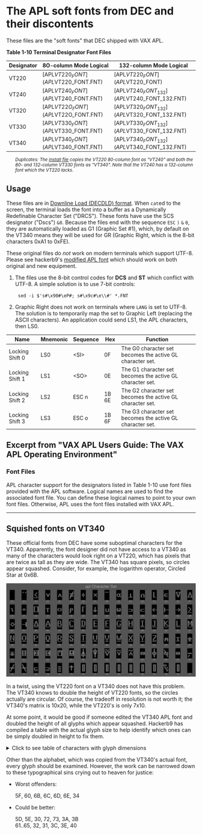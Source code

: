 # The APL soft fonts from DEC and their discontents

These files are the "soft fonts" that DEC shipped with VAX APL. 

**Table 1-10 Terminal Designator Font Files**

| Designator | 8O-column Mode Logical               | 132-column Mode Logical                      |
|------------|--------------------------------------|----------------------------------------------|
| VT220      | [APL$VT220_FONT](APL$VT220_FONT.FNT) | [APL$VT220_FONT](APL$VT220_FONT)             |
| VT240      | [APL$VT240_FONT](APL$VT240_FONT.FNT) | [APL$VT240_FONT_132](APL$VT240_FONT_132.FNT) |
| VT320      | [APL$VT22O_FONT](APL$VT22O_FONT.FNT) | [APL$VT320_FONT_132](APL$VT320_FONT_132.FNT) |
| VT330      | [APL$VT330_FONT](APL$VT330_FONT.FNT) | [APL$VT330_FONT_132](APL$VT330_FONT_132.FNT) |
| VT340      | [APL$VT340_FONT](APL$VT340_FONT.FNT) | [APL$VT340_FONT_132](APL$VT340_FONT_132.FNT) |

<ul><sub><i>

Duplicates: The [install file](../saveset/A/kitinstal.com) copies the
VT220 80-column font as "VT240" and both the 80- and 132-column VT330
fonts as "VT340". Note that the VT240 has a 132-column font which the
VT220 lacks.

</i></sub></ul>


## Usage

These files are in [Downline Load (DECDLD) format][DECDLD]. When
`cat`ed to the screen, the terminal loads the font into a buffer as a
Dynamically Redefinable Character Set ("DRCS"). These fonts have use
the SCS designator ("Dscs") `&0`. Because the files end with the
sequence `ESC` `)` `&` `0`, they are automatically loaded as G1
(Graphic Set #1), which, by default on the VT340 means they will be
used for GR (Graphic Right, which is the 8-bit characters 0xA1 to
0xFE).

These original files do _not_ work on modern terminals which support
UTF-8. Please see hackerb9's [modified APL font](../aplfontb9) which
should work on both original and new equipment.

1. The files use the 8-bit control codes for **DCS** and **ST** which
   conflict with UTF-8. A simple solution is to use 7-bit controls:

		sed -i $'s#\x90#\eP#; s#\x9c#\e\\#' *.FNT

2. Graphic Right does not work on terminals where `LANG` is set to
   UTF-8. The solution is to temporarily map the set to Graphic Left
   (replacing the ASCII characters). An application could send LS1,
   the APL characters, then LS0.


| Name            | Mnemonic | Sequence | Hex   | Function                                                  |
|-----------------|----------|----------|-------|-----------------------------------------------------------|
| Locking Shift 0 | LS0      | \<SI\>   | 0F    | The G0 character set becomes the active GL character set. |
| Locking Shift 1 | LS1      | \<SO\>   | 0E    | The G1 character set becomes the active GL character set. |
| Locking Shift 2 | LS2      | ESC n    | 1B 6E | The G2 character set becomes the active GL character set. |
| Locking Shift 3 | LS3      | ESC o    | 1B 6F | The G3 character set becomes the active GL character set. |



[DECDLD]: https://github.com/hackerb9/vt340test/raw/main/docs/EK-PPLV2-PM.B01_Level_2_Sixel_Programming_Reference.pdf#page=114


## Excerpt from "VAX APL Users Guide: The VAX APL Operating Environment"

### Font Files

APL character support for the designators listed in Table 1-10 use font files
provided with the APL software. Logical names are used to find the associated
font file. You can define these logical names to point to your own font files.
Otherwise, APL uses the font files installed with VAX APL.


----------------------------------------------------------------------

## Squished fonts on VT340

These official fonts from DEC have some suboptimal characters for the
VT340. Apparently, the font designer did not have access to a VT340 as
many of the characters would look right on a VT220, which has pixels
that are twice as tall as they are wide. The VT340 has square pixels,
so circles appear squashed. Consider, for example, the logarithm
operator, Circled Star at 0x6B.

![Montage of DEC's VT340 APL characters][montage]

In a twist, using the VT220 font on a VT340 does not have this
problem. The VT340 knows to double the height of VT220 fonts, so the
circles actually are circular. Of course, the tradeoff in resolution
is not worth it; the VT340's matrix is 10x20, while the VT220's is
only 7x10.

At some point, it would be good if someone edited the VT340 APL font
and doubled the height of all glyphs which appear squashed. Hackerb9
has compiled a table with the actual glyph size to help identify which
ones can be simply doubled in height to fix them.

<details><summary>Click to see table of characters with glyph dimensions</summary>

`for f in char-apl-10x20-??.png; do convert $f +trim info:-; done  | column -t -o" | "`
| Filename              |                                              |       |           |
|-----------------------|----------------------------------------------|-------|-----------|
| char-apl-10x20-21.png | <img src="chars-orig/char-apl-10x20-21.png"> | 7x2   | 10x20+2+4 |
| char-apl-10x20-22.png | <img src="chars-orig/char-apl-10x20-22.png"> | 8x11  | 10x20+1+5 |
| char-apl-10x20-23.png | <img src="chars-orig/char-apl-10x20-23.png"> | 7x7   | 10x20+2+7 |
| char-apl-10x20-24.png | <img src="chars-orig/char-apl-10x20-24.png"> | 7x7   | 10x20+2+7 |
| char-apl-10x20-25.png | <img src="chars-orig/char-apl-10x20-25.png"> | 8x14  | 10x20+1+3 |
| char-apl-10x20-26.png | <img src="chars-orig/char-apl-10x20-26.png"> | 6x8   | 10x20+2+6 |
| char-apl-10x20-27.png | <img src="chars-orig/char-apl-10x20-27.png"> | 7x6   | 10x20+2+7 |
| char-apl-10x20-28.png | <img src="chars-orig/char-apl-10x20-28.png"> | 8x1   | 10x20+1+4 |
| char-apl-10x20-29.png | <img src="chars-orig/char-apl-10x20-29.png"> | 9x7   | 10x20+1+7 |
| char-apl-10x20-2A.png | <img src="chars-orig/char-apl-10x20-2A.png"> | 8x8   | 10x20+1+7 |
| char-apl-10x20-2B.png | <img src="chars-orig/char-apl-10x20-2B.png"> | 7x7   | 10x20+2+8 |
| char-apl-10x20-2C.png | <img src="chars-orig/char-apl-10x20-2C.png"> | 5x11  | 10x20+3+4 |
| char-apl-10x20-2D.png | <img src="chars-orig/char-apl-10x20-2D.png"> | 8x7   | 10x20+1+7 |
| char-apl-10x20-2E.png | <img src="chars-orig/char-apl-10x20-2E.png"> | 9x11  | 10x20+1+4 |
| char-apl-10x20-2F.png | <img src="chars-orig/char-apl-10x20-2F.png"> | 9x11  | 10x20+1+4 |
| char-apl-10x20-30.png | <img src="chars-orig/char-apl-10x20-30.png"> | 6x7   | 10x20+2+7 |
| char-apl-10x20-31.png | <img src="chars-orig/char-apl-10x20-31.png"> | 6x4   | 10x20+2+8 |
| char-apl-10x20-32.png | <img src="chars-orig/char-apl-10x20-32.png"> | 9x11  | 10x20+1+4 |
| char-apl-10x20-33.png | <img src="chars-orig/char-apl-10x20-33.png"> | 8x8   | 10x20+1+7 |
| char-apl-10x20-34.png | <img src="chars-orig/char-apl-10x20-34.png"> | 8x6   | 10x20+1+7 |
| char-apl-10x20-35.png | <img src="chars-orig/char-apl-10x20-35.png"> | 7x10  | 10x20+1+7 |
| char-apl-10x20-36.png | <img src="chars-orig/char-apl-10x20-36.png"> | 5x11  | 10x20+3+4 |
| char-apl-10x20-37.png | <img src="chars-orig/char-apl-10x20-37.png"> | 8x10  | 10x20+1+5 |
| char-apl-10x20-38.png | <img src="chars-orig/char-apl-10x20-38.png"> | 7x7   | 10x20+2+8 |
| char-apl-10x20-39.png | <img src="chars-orig/char-apl-10x20-39.png"> | 8x7   | 10x20+1+7 |
| char-apl-10x20-3A.png | <img src="chars-orig/char-apl-10x20-3A.png"> | 8x5   | 10x20+1+9 |
| char-apl-10x20-3B.png | <img src="chars-orig/char-apl-10x20-3B.png"> | 8x5   | 10x20+1+9 |
| char-apl-10x20-3C.png | <img src="chars-orig/char-apl-10x20-3C.png"> | 9x7   | 10x20+1+7 |
| char-apl-10x20-3D.png | <img src="chars-orig/char-apl-10x20-3D.png"> | 9x9   | 10x20+1+6 |
| char-apl-10x20-3E.png | <img src="chars-orig/char-apl-10x20-3E.png"> | 9x7   | 10x20+1+7 |
| char-apl-10x20-3F.png | <img src="chars-orig/char-apl-10x20-3F.png"> | 8x11  | 10x20+1+5 |
| char-apl-10x20-40.png | <img src="chars-orig/char-apl-10x20-40.png"> | 9x9   | 10x20+1+6 |
| char-apl-10x20-41.png | <img src="chars-orig/char-apl-10x20-41.png"> | 9x9   | 10x20+1+6 |
| char-apl-10x20-42.png | <img src="chars-orig/char-apl-10x20-42.png"> | 9x13  | 10x20+1+3 |
| char-apl-10x20-43.png | <img src="chars-orig/char-apl-10x20-43.png"> | 9x13  | 10x20+1+3 |
| char-apl-10x20-44.png | <img src="chars-orig/char-apl-10x20-44.png"> | 8x13  | 10x20+1+3 |
| char-apl-10x20-45.png | <img src="chars-orig/char-apl-10x20-45.png"> | 8x13  | 10x20+1+3 |
| char-apl-10x20-46.png | <img src="chars-orig/char-apl-10x20-46.png"> | 8x13  | 10x20+1+3 |
| char-apl-10x20-47.png | <img src="chars-orig/char-apl-10x20-47.png"> | 8x13  | 10x20+1+3 |
| char-apl-10x20-48.png | <img src="chars-orig/char-apl-10x20-48.png"> | 8x13  | 10x20+1+3 |
| char-apl-10x20-49.png | <img src="chars-orig/char-apl-10x20-49.png"> | 8x13  | 10x20+1+3 |
| char-apl-10x20-4A.png | <img src="chars-orig/char-apl-10x20-4A.png"> | 8x13  | 10x20+1+3 |
| char-apl-10x20-4B.png | <img src="chars-orig/char-apl-10x20-4B.png"> | 8x13  | 10x20+1+3 |
| char-apl-10x20-4C.png | <img src="chars-orig/char-apl-10x20-4C.png"> | 8x13  | 10x20+1+3 |
| char-apl-10x20-4D.png | <img src="chars-orig/char-apl-10x20-4D.png"> | 9x13  | 10x20+1+3 |
| char-apl-10x20-4E.png | <img src="chars-orig/char-apl-10x20-4E.png"> | 8x13  | 10x20+1+3 |
| char-apl-10x20-4F.png | <img src="chars-orig/char-apl-10x20-4F.png"> | 9x13  | 10x20+1+3 |
| char-apl-10x20-50.png | <img src="chars-orig/char-apl-10x20-50.png"> | 8x13  | 10x20+1+3 |
| char-apl-10x20-51.png | <img src="chars-orig/char-apl-10x20-51.png"> | 8x13  | 10x20+1+3 |
| char-apl-10x20-52.png | <img src="chars-orig/char-apl-10x20-52.png"> | 8x13  | 10x20+1+3 |
| char-apl-10x20-53.png | <img src="chars-orig/char-apl-10x20-53.png"> | 8x13  | 10x20+1+3 |
| char-apl-10x20-54.png | <img src="chars-orig/char-apl-10x20-54.png"> | 9x13  | 10x20+1+3 |
| char-apl-10x20-55.png | <img src="chars-orig/char-apl-10x20-55.png"> | 8x13  | 10x20+1+3 |
| char-apl-10x20-56.png | <img src="chars-orig/char-apl-10x20-56.png"> | 8x13  | 10x20+1+3 |
| char-apl-10x20-57.png | <img src="chars-orig/char-apl-10x20-57.png"> | 8x13  | 10x20+1+3 |
| char-apl-10x20-58.png | <img src="chars-orig/char-apl-10x20-58.png"> | 8x13  | 10x20+1+3 |
| char-apl-10x20-59.png | <img src="chars-orig/char-apl-10x20-59.png"> | 9x13  | 10x20+1+3 |
| char-apl-10x20-5A.png | <img src="chars-orig/char-apl-10x20-5A.png"> | 8x13  | 10x20+1+3 |
| char-apl-10x20-5B.png | <img src="chars-orig/char-apl-10x20-5B.png"> | 8x13  | 10x20+1+3 |
| char-apl-10x20-5C.png | <img src="chars-orig/char-apl-10x20-5C.png"> | 8x13  | 10x20+1+3 |
| char-apl-10x20-5D.png | <img src="chars-orig/char-apl-10x20-5D.png"> | 7x7   | 10x20+2+8 |
| char-apl-10x20-5E.png | <img src="chars-orig/char-apl-10x20-5E.png"> | 8x8   | 10x20+1+7 |
| char-apl-10x20-5F.png | <img src="chars-orig/char-apl-10x20-5F.png"> | 8x8   | 10x20+1+7 |
| char-apl-10x20-60.png | <img src="chars-orig/char-apl-10x20-60.png"> | 8x8   | 10x20+1+7 |
| char-apl-10x20-61.png | <img src="chars-orig/char-apl-10x20-61.png"> | 8x11  | 10x20+1+4 |
| char-apl-10x20-62.png | <img src="chars-orig/char-apl-10x20-62.png"> | 9x11  | 10x20+1+4 |
| char-apl-10x20-63.png | <img src="chars-orig/char-apl-10x20-63.png"> | 9x11  | 10x20+1+4 |
| char-apl-10x20-64.png | <img src="chars-orig/char-apl-10x20-64.png"> | 9x11  | 10x20+1+4 |
| char-apl-10x20-65.png | <img src="chars-orig/char-apl-10x20-65.png"> | 9x11  | 10x20+1+4 |
| char-apl-10x20-66.png | <img src="chars-orig/char-apl-10x20-66.png"> | 8x17  | 10x20+1+1 |
| char-apl-10x20-67.png | <img src="chars-orig/char-apl-10x20-67.png"> | 8x17  | 10x20+1+1 |
| char-apl-10x20-68.png | <img src="chars-orig/char-apl-10x20-68.png"> | 9x13  | 10x20+1+2 |
| char-apl-10x20-69.png | <img src="chars-orig/char-apl-10x20-69.png"> | 8x11  | 10x20+1+3 |
| char-apl-10x20-6A.png | <img src="chars-orig/char-apl-10x20-6A.png"> | 8x11  | 10x20+1+3 |
| char-apl-10x20-6B.png | <img src="chars-orig/char-apl-10x20-6B.png"> | 9x6   | 10x20+1+7 |
| char-apl-10x20-6C.png | <img src="chars-orig/char-apl-10x20-6C.png"> | 8x17  | 10x20+1+1 |
| char-apl-10x20-6D.png | <img src="chars-orig/char-apl-10x20-6D.png"> | 8x14  | 10x20+1+3 |
| char-apl-10x20-6E.png | <img src="chars-orig/char-apl-10x20-6E.png"> | 8x6   | 10x20+1+7 |
| char-apl-10x20-6F.png | <img src="chars-orig/char-apl-10x20-6F.png"> | 8x8   | 10x20+1+9 |
| char-apl-10x20-70.png | <img src="chars-orig/char-apl-10x20-70.png"> | 8x14  | 10x20+1+3 |
| char-apl-10x20-71.png | <img src="chars-orig/char-apl-10x20-71.png"> | 8x14  | 10x20+1+3 |
| char-apl-10x20-72.png | <img src="chars-orig/char-apl-10x20-72.png"> | 8x7   | 10x20+1+9 |
| char-apl-10x20-73.png | <img src="chars-orig/char-apl-10x20-73.png"> | 8x7   | 10x20+1+9 |
| char-apl-10x20-74.png | <img src="chars-orig/char-apl-10x20-74.png"> | 6x10  | 10x20+2+7 |
| char-apl-10x20-75.png | <img src="chars-orig/char-apl-10x20-75.png"> | 8x10  | 10x20+1+5 |
| char-apl-10x20-76.png | <img src="chars-orig/char-apl-10x20-76.png"> | 5x14  | 10x20+3+3 |
| char-apl-10x20-77.png | <img src="chars-orig/char-apl-10x20-77.png"> | 5x14  | 10x20+3+3 |
| char-apl-10x20-78.png | <img src="chars-orig/char-apl-10x20-78.png"> | 5x14  | 10x20+3+3 |
| char-apl-10x20-79.png | <img src="chars-orig/char-apl-10x20-79.png"> | 5x14  | 10x20+3+3 |
| char-apl-10x20-7A.png | <img src="chars-orig/char-apl-10x20-7A.png"> | 5x14  | 10x20+3+3 |
| char-apl-10x20-7B.png | <img src="chars-orig/char-apl-10x20-7B.png"> | 5x14  | 10x20+3+3 |
| char-apl-10x20-7C.png | <img src="chars-orig/char-apl-10x20-7C.png"> | 5x14  | 10x20+3+3 |
| char-apl-10x20-7D.png | <img src="chars-orig/char-apl-10x20-7D.png"> | 10x14 | 10x20+0+3 |
| char-apl-10x20-7E.png | <img src="chars-orig/char-apl-10x20-7E.png"> | 5x14  | 10x20+3+3 |

</details>



Other than
the alphabet, which was copied from the VT340's actual font, every
glyph should be examined. However, the work can be narrowed down to
these typographical sins crying out to heaven for justice:

* Worst offenders:
<ul>
5F, 60, 6B, 6C, 6D, 6E, 34
</ul>

* Could be better: 
<ul>
5D, 5E, 30, 72, 73, 3A, 3B<br/>
61..65, 32, 31, 3C, 3E, 40
</ul>



[montage]: ../../../charset/uplineload/apl-montage.png "Note how symbols such as 6B are squashed"
